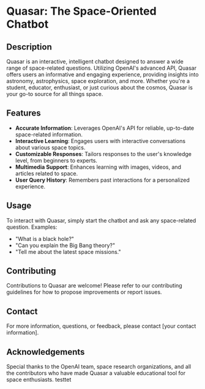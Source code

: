 # Quasar: The Space-Oriented Chatbot

## Description
Quasar is an interactive, intelligent chatbot designed to answer a wide range of space-related questions. Utilizing OpenAI's advanced API, Quasar offers users an informative and engaging experience, providing insights into astronomy, astrophysics, space exploration, and more. Whether you're a student, educator, enthusiast, or just curious about the cosmos, Quasar is your go-to source for all things space.

## Features
- **Accurate Information**: Leverages OpenAI's API for reliable, up-to-date space-related information.
- **Interactive Learning**: Engages users with interactive conversations about various space topics.
- **Customizable Responses**: Tailors responses to the user's knowledge level, from beginners to experts.
- **Multimedia Support**: Enhances learning with images, videos, and articles related to space.
- **User Query History**: Remembers past interactions for a personalized experience.

## Usage
To interact with Quasar, simply start the chatbot and ask any space-related question. Examples:
- "What is a black hole?"
- "Can you explain the Big Bang theory?"
- "Tell me about the latest space missions."

## Contributing
Contributions to Quasar are welcome! Please refer to our contributing guidelines for how to propose improvements or report issues.

## Contact
For more information, questions, or feedback, please contact [your contact information].

## Acknowledgements
Special thanks to the OpenAI team, space research organizations, and all the contributors who have made Quasar a valuable educational tool for space enthusiasts. testtet
